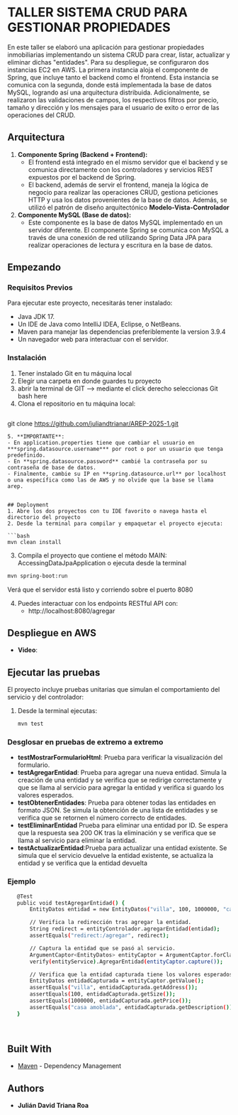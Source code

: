 # TALLER  SISTEMA CRUD PARA GESTIONAR PROPIEDADES

En este taller se elaboró una aplicación para gestionar propiedades inmobiliarias implementando un sistema CRUD para crear, listar, actualizar y eliminar dichas "entidades". Para su despliegue, se configuraron dos instancias EC2 en AWS. La primera instancia aloja el componente de Spring, que incluye tanto el backend como el frontend. Esta instancia se comunica con la segunda, donde está implementada la base de datos MySQL, logrando así una arquitectura distribuida. Adicionalmente, se realizaron las validaciones de campos, los respectivos filtros por precio, tamaño y dirección y los mensajes para el usuario de exito o error de las operaciones del CRUD.   

## Arquitectura

1. **Componente Spring (Backend + Frontend):**
   - El frontend está integrado en el mismo servidor que el backend y se comunica directamente con los controladores y servicios REST expuestos por el backend de Spring.
   - El backend, además de servir el frontend, maneja la lógica de negocio para realizar las operaciones CRUD, gestiona peticiones HTTP y usa los datos provenientes de la base de datos. Además, se utilizó el patrón de diseño arquitectónico **Modelo-Vista-Controlador**
2. **Componente MySQL (Base de datos):** 
   - Este componente es la base de datos MySQL implementado en un servidor diferente.
     El componente Spring se comunica con MySQL a través de una conexión de red utilizando Spring Data JPA para realizar operaciones de lectura y escritura en la base de datos.
## Empezando

### Requisitos Previos
Para ejecutar este proyecto, necesitarás tener instalado:

- Java JDK 17.
- Un IDE de Java como IntelliJ IDEA, Eclipse, o NetBeans.
- Maven para manejar las dependencias preferiblemente la version 3.9.4 
- Un navegador web para interactuar con el servidor.

### Instalación

1. Tener instalado Git en tu máquina local
2. Elegir una carpeta en donde guardes tu proyecto
3. abrir la terminal de GIT --> mediante el click derecho seleccionas Git bash here
4. Clona el repositorio en tu máquina local:
   ```bash
 git clone https://github.com/juliandtrianar/AREP-2025-1.git
   ```
5. **IMPORTANTE**: 
   - En application.properties tiene que cambiar el usuario en ***spring.datasource.username*** por root o por un usuario que tenga predefinido.
   - En **spring.datasource.password** cambié la contraseña por su contraseña de base de datos.
   - Finalmente, cambie su IP en **spring.datasource.url** por localhost o una específica como las de AWS y no olvide que la base se llama arep. 
 

## Deployment
1. Abre los dos proyectos con tu IDE favorito o navega hasta el directorio del proyecto
2. Desde la terminal para compilar y empaquetar el proyecto ejecuta:

   ```bash
   mvn clean install
   ```
3.  Compila el proyecto que contiene el método MAIN: AccessingDataJpaApplication o ejecuta desde la terminal

   ```bash
   mvn spring-boot:run
   ```
Verá que el servidor está listo y corriendo sobre el puerto 8080

4. Puedes interactuar con los endpoints RESTful API con:
    - http://localhost:8080/agregar
    
   


   
## Despliegue en AWS

- **Video**: 




## Ejecutar las pruebas

El proyecto incluye pruebas unitarias que simulan el comportamiento del servicio y del controlador: 
1. Desde la terminal ejecutas:
   ```bash
   mvn test
   ```
### Desglosar en pruebas de extremo a extremo
- **testMostrarFormularioHtml**: Prueba para verificar la visualización del formulario.
- **testAgregarEntidad**: Prueba para agregar una nueva entidad. Simula la creación de una entidad y se verifica que se redirige correctamente y que se llama al servicio para agregar la entidad y verifica si guardo los valores esperados.
- **testObtenerEntidades**: Prueba para obtener todas las entidades en formato JSON. Se simula la obtención de una lista de entidades y se verifica que se retornen el número correcto de entidades.
- **testEliminarEntidad** Prueba para eliminar una entidad por ID. Se espera que la respuesta sea 200 OK tras la eliminación y se verifica que se llama al servicio para eliminar la entidad.
- **testActualizarEntidad**:Prueba para actualizar una entidad existente. Se simula que el servicio devuelve la entidad existente, se actualiza la entidad y se verifica que la entidad devuelta

### Ejemplo
 ```bash
    @Test
    public void testAgregarEntidad() {
        EntityDatos entidad = new EntityDatos("villa", 100, 1000000, "casa amoblada");

        // Verifica la redirección tras agregar la entidad.
        String redirect = entityControlador.agregarEntidad(entidad);
        assertEquals("redirect:/agregar", redirect);

        // Captura la entidad que se pasó al servicio.
        ArgumentCaptor<EntityDatos> entityCaptor = ArgumentCaptor.forClass(EntityDatos.class);
        verify(entityService).AgregarEntidad(entityCaptor.capture());

        // Verifica que la entidad capturada tiene los valores esperados.
        EntityDatos entidadCapturada = entityCaptor.getValue();
        assertEquals("villa", entidadCapturada.getAddress());
        assertEquals(100, entidadCapturada.getSize());
        assertEquals(1000000, entidadCapturada.getPrice());
        assertEquals("casa amoblada", entidadCapturada.getDescription());
    }

      
   ```




## Built With
* [Maven](https://maven.apache.org/) - Dependency Management

## Authors

* **Julián David Triana Roa** 

